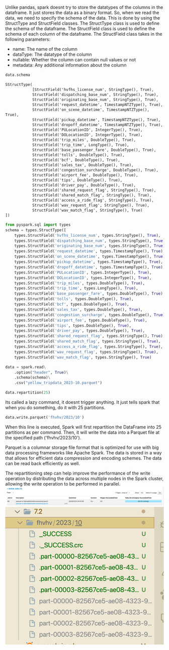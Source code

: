 Unlike pandas, spark doesnt try to store the datatypes of the columns in the dataframe. It just stores the data as a binary format. So, when we read the data, we need to specify the schema of the data. This is done by using the StructType and StructField classes. The StructType class is used to define the schema of the dataframe. The StructField class is used to define the schema of each column of the dataframe. The StructField class takes in the following parameters:
- name: The name of the column
- dataType: The datatype of the column
- nullable: Whether the column can contain null values or not
- metadata: Any additional information about the column

```python
data.schema
```

```text
SStructType(
            [StructField('hvfhs_license_num', StringType(), True),
            StructField('dispatching_base_num', StringType(), True),
            StructField('originating_base_num', StringType(), True),
            StructField('request_datetime', TimestampNTZType(), True),
            StructField('on_scene_datetime', TimestampNTZType(), True),
            StructField('pickup_datetime', TimestampNTZType(), True),
            StructField('dropoff_datetime', TimestampNTZType(), True),
            StructField('PULocationID', IntegerType(), True),
            StructField('DOLocationID', IntegerType(), True),
            StructField('trip_miles', DoubleType(), True),
            StructField('trip_time', LongType(), True),
            StructField('base_passenger_fare', DoubleType(), True),
            StructField('tolls', DoubleType(), True),
            StructField('bcf', DoubleType(), True),
            StructField('sales_tax', DoubleType(), True),
            StructField('congestion_surcharge', DoubleType(), True),
            StructField('airport_fee', DoubleType(), True),
            StructField('tips', DoubleType(), True),
            StructField('driver_pay', DoubleType(), True),
            StructField('shared_request_flag', StringType(), True),
            StructField('shared_match_flag', StringType(), True),
            StructField('access_a_ride_flag', StringType(), True),
            StructField('wav_request_flag', StringType(), True),
            StructField('wav_match_flag', StringType(), True)
])

```

```python
from pyspark.sql import types
schema = types.StructType([
    types.StructField('hvfhs_license_num', types.StringType(), True),
    types.StructField('dispatching_base_num', types.StringType(), True),
    types.StructField('originating_base_num', types.StringType(), True),
    types.StructField('request_datetime', types.TimestampType(), True),
    types.StructField('on_scene_datetime', types.TimestampType(), True),
    types.StructField('pickup_datetime', types.TimestampType(), True),
    types.StructField('dropoff_datetime', types.TimestampType(), True),
    types.StructField('PULocationID', types.IntegerType(), True),
    types.StructField('DOLocationID', types.IntegerType(), True),
    types.StructField('trip_miles', types.DoubleType(), True),
    types.StructField('trip_time', types.LongType(), True),
    types.StructField('base_passenger_fare', types.DoubleType(), True),
    types.StructField('tolls', types.DoubleType(), True),
    types.StructField('bcf', types.DoubleType(), True),
    types.StructField('sales_tax', types.DoubleType(), True),
    types.StructField('congestion_surcharge', types.DoubleType(), True),
    types.StructField('airport_fee', types.DoubleType(), True),
    types.StructField('tips', types.DoubleType(), True),
    types.StructField('driver_pay', types.DoubleType(), True),
    types.StructField('shared_request_flag', types.StringType(), True),
    types.StructField('shared_match_flag', types.StringType(), True),
    types.StructField('access_a_ride_flag', types.StringType(), True),
    types.StructField('wav_request_flag', types.StringType(), True),
    types.StructField('wav_match_flag', types.StringType(), True)
```

```python
data = spark.read\
    .option("header", True)\
    .schema(schema)\
    .csv("yellow_tripdata_2023-10.parquet")
```


```python
data.repartition(25)
```
Its called a lazy command, it doesnt trigger anything. It just tells spark that when you do something, do it with 25 partitions.

```python
data.write.parquet('fhvhv/2023/10')
```
When this line is executed, Spark will first repartition the DataFrame into 25 partitions as per command. Then, it will write the data into a Parquet file at the specified path ('fhvhv/2023/10').

Parquet is a columnar storage file format that is optimized for use with big data processing frameworks like Apache Spark. The data is stored in a way that allows for efficient data compression and encoding schemes. The data can be read back efficiently as well.

The repartitioning step can help improve the performance of the write operation by distributing the data across multiple nodes in the Spark cluster, allowing the write operation to be performed in parallel.
![Alt text](image.png)
![Alt text](image-1.png)

